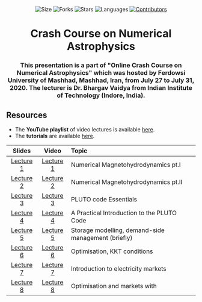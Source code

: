 <!-- Meta-Badges -->
</p>

<p align="center">
    <img alt="Size" src="https://img.shields.io/github/repo-size/ cheshirepezz /
Crash-Course-on-Numerical-Astrophysics">
  </a>
  <img alt="Forks" src="https://img.shields.io/github/forks/ cheshirepezz /
Crash-Course-on-Numerical-Astrophysics">
  </a>
  <img alt="Stars" src="https://img.shields.io/github/stars/ cheshirepezz /
Crash-Course-on-Numerical-Astrophysics">
  </a>
  <img alt="Languages" src="https://img.shields.io/github/languages/count/ cheshirepezz /
Crash-Course-on-Numerical-Astrophysics">
  </a>
  <a href="https://github.com/ cheshirepezz /
Crash-Course-on-Numerical-Astrophysics/graphs/contributors">
    <img alt="Contributors" src="https://img.shields.io/github/contributors/ cheshirepezz /
Crash-Course-on-Numerical-Astrophysics">
  </a>
  
</p>

<!-- Title -->
<h1 align="center">
  Crash Course on Numerical Astrophysics
</h1>

<!-- Subtitle -->
<h3 align="center">
  This presentation is a part of "Online Crash Course on Numerical Astrophysics" which was hosted by Ferdowsi University of Mashhad, Mashhad, Iran, from July 27 to July 31, 2020. The lecturer is Dr. Bhargav Vaidya from Indian Institute of Technology (Indore, India).
</h3>

## Resources 

* The **YouTube playlist** of video lectures is available [here](https://www.youtube.com/watch?v=nyOcf9UUc3E&list=PLK8a0xgFIhFC_Bu3o3sUK1GR2ufVHg-Eg).
* The **tutorials** are available [here](https://github.com/pitmonticone/EnergySystemModelling/tree/master/Tutorials).


| Slides | Video | Topic
| :-------------: | :-------------: |  :------------- | 
| [Lecture  1](https://github.com/astrofum/na2020/blob/master/Dr.%20Bhargav%20Vaidya%20Lecture_Notes.pdf)  | [Lecture 1](https://www.youtube.com/watch?v=nyOcf9UUc3E&list=PLK8a0xgFIhFC_Bu3o3sUK1GR2ufVHg-Eg) |  Numerical Magnetohydrodynamics pt.I |
| [Lecture 2](https://github.com/astrofum/na2020/blob/master/Dr.%20Bhargav%20Vaidya%20Lecture_Notes.pdf)   | [Lecture 2](https://www.youtube.com/watch?v=WSa3OC3w4RA&list=PLK8a0xgFIhFC_Bu3o3sUK1GR2ufVHg-Eg&index=2) | Numerical Magnetohydrodynamics pt.II | 
[Lecture 3](https://github.com/astrofum/na2020/blob/master/Dr.%20Bhargav%20Vaidya%20PLUTO_Essentials.pdf)   | [Lecture 3](https://www.youtube.com/watch?v=bXBE_yA8HYo&list=PLK8a0xgFIhFC_Bu3o3sUK1GR2ufVHg-Eg&index=3) | PLUTO code Essentials |
| [Lecture 4](https://github.com/astrofum/na2020/blob/master/Dr.%20Bhargav%20Vaidya%20PLUTO_WrkShop_Example.pdf)   | [Lecture 4](https://www.youtube.com/watch?v=-P1hEpO7EII&list=PLK8a0xgFIhFC_Bu3o3sUK1GR2ufVHg-Eg&index=4) | A Practical Introduction to the PLUTO Code |
| [Lecture 5](https://nworbmot.org/courses/esm-2020/lectures/esm-lecture-5.pdf)   | [Lecture 5](https://youtu.be/4rEXW2gTXx8) | Storage modelling, demand-side management (briefly) |
| [Lecture 6](https://nworbmot.org/courses/esm-2020/lectures/esm-lecture-6.pdf)   | [Lecture 6](https://youtu.be/HfJFxyJqUp4) | Optimisation, KKT conditions |
| [Lecture 7](https://nworbmot.org/courses/esm-2020/lectures/esm-lecture-7.pdf)   | [Lecture 7](https://youtu.be/_e0-Y04mIK8) | Introduction to electricity markets |
| [Lecture 8](https://nworbmot.org/courses/esm-2020/lectures/esm-lecture-8.pdf)   | [Lecture 8](https://youtu.be/BxBgV2Mpqls) | Optimisation and markets with 
